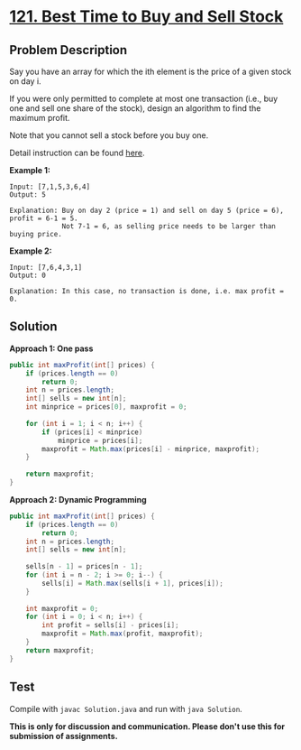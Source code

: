 # [121. Best Time to Buy and Sell Stock][title]

## Problem Description

Say you have an array for which the ith element is the price of a given stock on day i.

If you were only permitted to complete at most one transaction (i.e., buy one and sell one share of the stock), design an algorithm to find the maximum profit.

Note that you cannot sell a stock before you buy one.

Detail instruction can be found [here][title].

**Example 1:**

```
Input: [7,1,5,3,6,4]
Output: 5

Explanation: Buy on day 2 (price = 1) and sell on day 5 (price = 6), profit = 6-1 = 5.
             Not 7-1 = 6, as selling price needs to be larger than buying price.
```

**Example 2:**

```
Input: [7,6,4,3,1]
Output: 0

Explanation: In this case, no transaction is done, i.e. max profit = 0.
```

## Solution

**Approach 1: One pass**

```java
public int maxProfit(int[] prices) {
    if (prices.length == 0)
        return 0;
    int n = prices.length;
    int[] sells = new int[n];
    int minprice = prices[0], maxprofit = 0;
    
    for (int i = 1; i < n; i++) {
        if (prices[i] < minprice)
            minprice = prices[i];
        maxprofit = Math.max(prices[i] - minprice, maxprofit);
    }
    
    return maxprofit;
}
```

**Approach 2: Dynamic Programming**

```java
public int maxProfit(int[] prices) {
    if (prices.length == 0)
        return 0;
    int n = prices.length;
    int[] sells = new int[n];
    
    sells[n - 1] = prices[n - 1];
    for (int i = n - 2; i >= 0; i--) {
        sells[i] = Math.max(sells[i + 1], prices[i]);
    }
    
    int maxprofit = 0;
    for (int i = 0; i < n; i++) {
        int profit = sells[i] - prices[i];
        maxprofit = Math.max(profit, maxprofit);
    }
    return maxprofit;
}
```

## Test

Compile with `javac Solution.java` and run with `java Solution`.


**This is only for discussion and communication. Please don't use this for submission of assignments.**

[title]: https://leetcode.com/problems/best-time-to-buy-and-sell-stock/